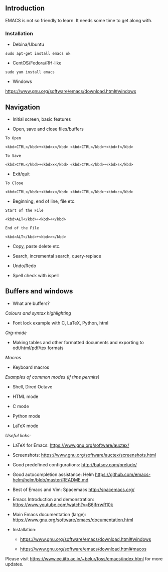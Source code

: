 ## Introduction
EMACS is not so friendly to learn. It needs some time to get along with.

### Installation

* Debina/Ubuntu

`sudo apt-get install emacs ok`

* CentOS/Fedora/RH-like

```
sudo yum install emacs
```

* Windows

<https://www.gnu.org/software/emacs/download.html#windows>

## Navigation
  - Initial screen, basic features

  - Open, save and close files/buffers

  ```
  To Open
  
  <kbd>CTRL</kbd>+<kbd>x</kbd> <kbd>CTRL</kbd>+<kbd>f</kbd>

  To Save

  <kbd>CTRL</kbd>+<kbd>x</kbd> <kbd>CTRL</kbd>+<kbd>s</kbd>
  ```

  - Exit/quit

  ```
  To Close

  <kbd>CTRL</kbd>+<kbd>x</kbd> <kbd>CTRL</kbd>+<kbd>c</kbd>
  ```
  
  - Beginning, end of line, file etc.
  
  ```
  Start of the File

  <kbd>ALT</kbd>+<kbd><</kbd>

  End of the File
  
  <kbd>ALT</kbd>+<kbd>></kbd>
  ```
  
  - Copy, paste delete etc.

  - Search, incremental search, query-replace

  - Undo/Redo

  - Spell check with ispell

## Buffers and windows

- What are buffers?

*Colours and syntax highlighting*

 - Font lock example with C, LaTeX, Python, html

*Org-mode*

 - Making tables and other formatted documents and exporting
   to odt/html/pdf/tex formats

*Macros*

 - Keyboard macros

*Examples of common modes (if time permits)*

 - Shell, Dired Octave

 - HTML mode

 - C mode

 - Python mode

 - LaTeX mode

*Useful links:*

- LaTeX for Emacs: https://www.gnu.org/software/auctex/

- Screenshots: https://www.gnu.org/software/auctex/screenshots.html

- Good predefined configurations: http://batsov.com/prelude/

- Good autocompletion assistance: Helm https://github.com/emacs-helm/helm/blob/master/README.md

- Best of Emacs and Vim: Spacemacs http://spacemacs.org/

- Emacs Introduction and demonstration: https://www.youtube.com/watch?v=B6jfrrwR10k

- Main Emacs documentation (large): https://www.gnu.org/software/emacs/documentation.html

- Installation:

  - https://www.gnu.org/software/emacs/download.html#windows

  - https://www.gnu.org/software/emacs/download.html#macos

Please visit
  https://www.ee.iitb.ac.in/~belur/foss/emacs/index.html
for more updates.
